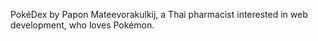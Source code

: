 PokéDex by Papon Mateevorakulkij, a Thai pharmacist interested in web development, who loves Pokémon.
